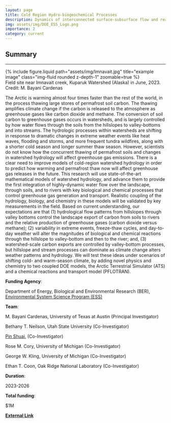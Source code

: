 ```yaml
---
layout: page
title: Cold Region Hydro-biogeochemical Processes
description: Dynamics of interconnected surface-subsurface flow and reactive transport processes across the hillslope-riparian zone-river corridor continuum of cold, high-latitude watersheds
img: assets/img/DOE_ESS_Logo.png
importance: 2
category: current
---
```

## Summary
---
<div class="row">
    <div class="col-sm mt-3 mt-md-0">
        {% include figure.liquid path="assets/img/Imnavait.jpg" title="example image" class="img-fluid rounded z-depth-1" zoomable=true %}
    </div>
</div>
<div class="caption">
    Field site near Imnavait creek, Kuparuk Watershed (Alaska) in June, 2023. Credit: M. Bayani Cardenas
</div>

The Arctic is warming almost four times faster than the rest of the world, in the process thawing large stores of permafrost soil carbon.  The thawing amplifies climate change if the carbon is released to the atmosphere as greenhouse gases like carbon dioxide and methane.  The conversion of soil carbon to greenhouse gases occurs in watersheds, and is largely controlled by how water flows through the soils from the hillslopes to valley-bottoms and into streams.  The hydrologic processes within watersheds are shifting in response to dramatic changes in extreme weather events like heat waves, flooding and storms, and more frequent tundra wildfires, along with a shorter cold season and longer summer thaw season.  However, scientists do not know how the concurrent thawing of permafrost soils and changes in watershed hydrology will affect greenhouse gas emissions.  There is a clear need to improve models of cold-region watershed hydrology in order to predict how warming and permafrost thaw now will affect greenhouse gas releases in the future.  This research will use state-of-the-art mathematical models of watershed hydrology, and advance them to provide the first integration of highly-dynamic water flow over the landscape, through soils, and to rivers with key biological and chemical processes that control greenhouse gas generation and transport.  Realistic coupling of the hydrology, biology, and chemistry in these models will be validated by key measurements in the field.  Based on current understanding, our expectations are that (1) hydrological flow patterns from hillslopes through valley bottoms control the landscape export of carbon from soils to rivers and the relative production of greenhouse gases (carbon dioxide versus methane); (2) variability in extreme events, freeze-thaw cycles, and day-to-day weather will alter the magnitudes of biological and chemical reactions through the hillslope to valley-bottom and then to the river; and, (3) watershed-scale carbon exports are controlled by valley-bottom processes, but hillslope and stream processes can dominate as climate change alters weather patterns and hydrology.  We will test these ideas under scenarios of shifting cold- and warm-season climate, by adding novel physics and chemistry to two coupled DOE models, the Arctic Terrestrial Simulator (ATS) and a chemical reactions and transport model (PFLOTRAN).  

**Funding Agency**: 

Department of Energy, Biological and Environmental Research (BER), <a href="hhttps://ess.science.energy.gov/"> Environmental System Science Program (ESS)</a>

**Team**: 

M. Bayani Cardenas, University of Texas at Austin (Principal Investigator)

Bethany T. Neilson, Utah State University (Co-Investigator)

[Pin Shuai](/members/Pin_Shuai), (Co-Investigator)

Rose M. Cory, University of Michigan (Co-Investigator)

George W. Kling, University of Michigan (Co-Investigator)

Ethan T. Coon, Oak Ridge National Laboratory (Co-Investigator)

**Duration**: 

2023-2026

**Total funding**: 

$1M

<a href="https://ess.science.energy.gov/wp-content/uploads/2023/08/ESS-FY23-FOA-2849-Summary_rev-08-01-2023.pdf"> <b>External Link</b></a>

